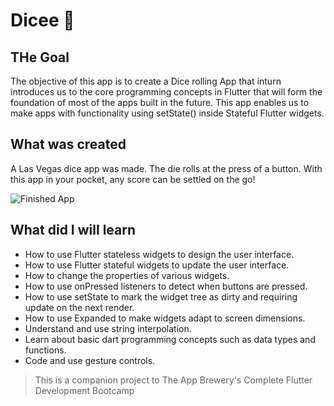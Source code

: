 # Dicee 🎲

## THe Goal

The objective of this app is to create a Dice rolling App that inturn introduces us to the core programming concepts in Flutter that will form the foundation of most of the apps built in the future. This app enables us to make apps with functionality using setState() inside Stateful Flutter widgets.


## What was created

A Las Vegas dice app was made. The die rolls at the press of a button. With this app in your pocket, any score can be settled on the go!

![Finished App](https://github.com/londonappbrewery/Images/blob/master/dicee-demo.gif)

## What did I will learn

- How to use Flutter stateless widgets to design the user interface.
- How to use Flutter stateful widgets to update the user interface.
- How to change the properties of various widgets.
- How to use onPressed listeners to detect when buttons are pressed.
- How to use setState to mark the widget tree as dirty and requiring update on the next render.
- How to use Expanded to make widgets adapt to screen dimensions.
- Understand and use string interpolation.
- Learn about basic dart programming concepts such as data types and functions.
- Code and use gesture controls.

>This is a companion project to The App Brewery's Complete Flutter Development Bootcamp
